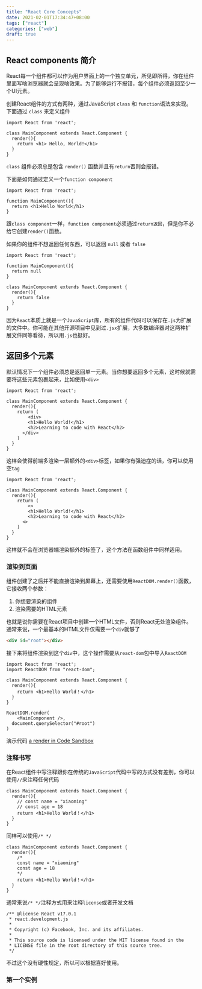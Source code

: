 ```yaml
---
title: "React Core Concepts"
date: 2021-02-01T17:34:47+08:00
tags: ["react"]
categories: ["web"]
draft: true
---
```


## React components 简介

React每一个组件都可以作为用户界面上的一个独立单元，所见即所得，你在组件里面写啥浏览器就会呈现啥效果。为了能够运行不报错，每个组件必须返回至少一个UI元素。

创建React组件的方式有两种，通过JavaScript `class` 和 `function`语法来实现。下面通过 `class` 来定义组件

```react
import React from 'react';

class MainComponent extends React.Component {
  render(){
    return <h1> Hello, World!</h1>
  }
}
```

`class` 组件必须总是包含 `render()` 函数并且有`return`否则会报错。

下面是如何通过定义一个`function component`

```react
import React from 'react';

function MainComponent(){
  return <h1>Hello World</h1>
}
```

跟`class component`一样，`function component`必须通过`return返回`，但是你不必给它创建`render()`函数。

如果你的组件不想返回任何东西，可以返回 `null` 或者 `false`

```react
import React from 'react';

function MainComponent(){
  return null
}

class MainComponent extends React.Component {
  render(){
    return false
  }
}
```

因为`React`本质上就是一个`JavaScript`库，所有的组件代码可以保存在`.js`为扩展的文件中。你可能在其他开源项目中见到过`.jsx`扩展，大多数编译器对这两种扩展文件同等看待，所以用`.js`也挺好。

## 返回多个元素

默认情况下一个组件必须总是返回单一元素。当你想要返回多个元素，这时候就需要将这些元素包裹起来，比如使用`<div>`

```react
import React from 'react';

class MainComponent extends React.Component {
  render(){
    return (
    	<div>
      	<h1>Hello World!</h1>
        <h2>Learning to code with React</h2>
      </div>
    )
  }
}
```

这样会使得前端多渲染一层额外的`<div>`标签，如果你有强迫症的话，你可以使用空`tag`

```react
import React from 'react';

class MainComponent extends React.Component {
  render(){
    return (
    	<>
      	<h1>Hello World!</h1>
        <h2>Learning to code with React</h2>
      <>
    )
  }
}
```

这样就不会在浏览器端渲染额外的标签了，这个方法在函数组件中同样适用。

### 渲染到页面

组件创建了之后并不能直接渲染到屏幕上，还需要使用`ReactDOM.render()`函数，它接收两个参数：

1. 你想要渲染的组件
2. 渲染需要的HTML元素

也就是说你需要在React项目中创建一个HTML文件，否则React无处渲染组件。通常来说，一个最基本的HTML文件仅需要一个`div`就够了

```html
<div id="root"></div>
```

接下来将组件渲染到这个`div`中，这个操作需要从`react-dom`包中导入`ReactDOM`

```react
import React from 'react';
import ReactDOM from "react-dom";

class MainComponent extends React.Component {
  render(){
    return <h1>Hello World！</h1>
  }
}

ReactDOM.render(
	<MainComponent />,
  document.querySelector("#root")
)
```

演示代码 [a render in Code Sandbox](https://codesandbox.io/s/rendering-react-component-95rbl)

### 注释书写

在React组件中写注释跟你在传统的`JavaScript`代码中写的方式没有差别，你可以使用`//`来注释任何代码

```react
class MainComponent extends React.Component {
  render(){
    // const name = "xiaoming"
    // const age = 18
    return <h1>Hello World！</h1>
  }
}
```

同样可以使用`/* */`

```react
class MainComponent extends React.Component {
  render(){
    /*
    const name = "xiaoming"
    const age = 18
    */
    return <h1>Hello World！</h1>
  }
}
```

通常来说`/* */`注释方式用来注释`license`或者开发文档

```react
/** @license React v17.0.1
 * react.development.js
 *
 * Copyright (c) Facebook, Inc. and its affiliates.
 *
 * This source code is licensed under the MIT license found in the
 * LICENSE file in the root directory of this source tree.
 */
```

不过这个没有硬性规定，所以可以根据喜好使用。

### 第一个实例


